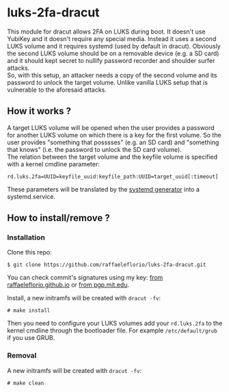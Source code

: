 # luks-2fa-dracut

This module for dracut allows 2FA on LUKS during boot. It doesn't use YubiKey and it doesn't require any special media. Instead it uses a second LUKS volume and it requires systemd (used by default in dracut). Obviously the second LUKS volume should be on a removable device (e.g. a SD card) and it should kept secret to nullify password recorder and shoulder surfer attacks.
<br/>
So, with this setup, an attacker needs a copy of the second volume and its password to unlock the target volume. Unlike vanilla LUKS setup that is vulnerable to the aforesaid attacks.

## How it works ?

A target LUKS volume will be opened when the user provides a password for another LUKS volume on which there is a key for the first volume. So the user provides "something that posssses" (e.g. an SD card) and "something that knows" (i.e. the password to unlock the SD card volume).
<br/>
The relation between the target volume and the keyfile volume is specified with a kernel cmdline parameter:
```
rd.luks.2fa=UUID=keyfile_uuid:keyfile_path:UUID=target_uuid[:timeout]
```
These parameters will be translated by the [systemd generator](https://github.com/raffaeleflorio/luks-2fa-dracut/blob/master/96luks-2fa/luks-2fa-generator.sh) into a systemd.service.

## How to install/remove ?
### Installation
Clone this repo:
```
$ git clone https://github.com/raffaeleflorio/luks-2fa-dracut.git
```
You can check commit's signatures using my key: [from raffaeleflorio.github.io](https://raffaeleflorio.github.io/resources/pgp.asc) or [from pgp.mit.edu](https://pgp.mit.edu/pks/lookup?op=get&search=0x0deff00a47cf317f).

Install, a new initramfs will be created with `dracut -fv`:

```
# make install
```

Then you need to configure your LUKS volumes add your `rd.luks.2fa` to the kernel cmdline through the bootloader file. For example `/etc/default/grub` if you use GRUB.

### Removal
A new initramfs will be created with `dracut -fv`:

```
# make clean
```